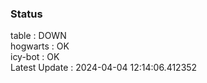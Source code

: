 ### Status


table : DOWN  
hogwarts : OK  
icy-bot : OK  
Latest Update : 2024-04-04 12:14:06.412352
